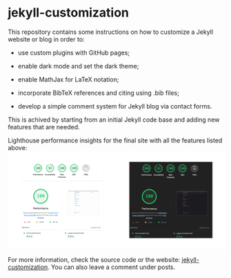 # jekyll-customization

This repository contains some instructions on how to customize a Jekyll website or blog in order to:

- use custom plugins with GitHub pages;

- enable dark mode and set the dark theme;

- enable MathJax for LaTeX notation;

- incorporate BibTeX references and citing using .bib files;

- develop a simple comment system for Jekyll blog via contact forms.

This is achived by starting from an initial Jekyll code base and adding new features that are needed. 

Lighthouse performance insights for the final site with all the features listed above:
![Lighthouse PageSpeed Insights](./images/performance.png)

For more information, check the source code or the website: [jekyll-customization](https://mrkllvc.github.io/jekyll-customization/). You can also leave a comment under posts.
